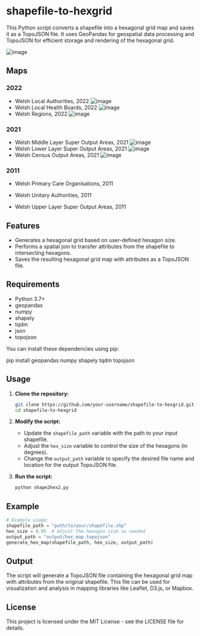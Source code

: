 # shapefile-to-hexgrid

This Python script converts a shapefile into a hexagonal grid map and saves it as a TopoJSON file. It uses GeoPandas for geospatial data processing and TopoJSON for efficient storage and rendering of the hexagonal grid.

![image](https://github.com/user-attachments/assets/13d85bd3-13ae-4432-b52d-ced594a64e96)

## Maps
### 2022
* Welsh Local Authorities, 2022
![image](https://github.com/user-attachments/assets/eb1d001d-90e3-4e1b-9ad1-b8437b0207a5)
* Welsh Local Health Boards, 2022
![image](https://github.com/user-attachments/assets/94a188b0-4a4e-4af0-bc4d-22580b8977f5)
* Welsh Regions, 2022
![image](https://github.com/user-attachments/assets/f2d3c9b0-b899-490b-b8a2-cffd800a0ad7)
### 2021
* Welsh Middle Layer Super Output Areas, 2021
![image](https://github.com/user-attachments/assets/5c459a7f-a383-4768-9404-f3727f91f540)
* Welsh Lower Layer Super Output Areas, 2021
![image](https://github.com/user-attachments/assets/11ed0ff0-d5c8-43aa-9197-d3ca8a0938f4)
* Welsh Census Output Areas, 2021
![image](https://github.com/user-attachments/assets/25c63f2b-3697-4198-993a-a7a92e02d02f)
### 2011
* Welsh Primary Care Organisations, 2011
  
* Welsh Unitary Authorities, 2011
  
* Welsh Upper Layer Super Output Areas, 2011
  
## Features

* Generates a hexagonal grid based on user-defined hexagon size.
* Performs a spatial join to transfer attributes from the shapefile to intersecting hexagons.
* Saves the resulting hexagonal grid map with attributes as a TopoJSON file.

## Requirements

* Python 3.7+
* geopandas
* numpy
* shapely
* tqdm
* json
* topojson

You can install these dependencies using pip:

pip install geopandas numpy shapely tqdm topojson


## Usage

1.  **Clone the repository:**

    ```bash
    git clone https://github.com/your-username/shapefile-to-hexgrid.git
    cd shapefile-to-hexgrid
    ```
2. **Modify the script:**
    * Update the `shapefile_path` variable with the path to your input shapefile.
    * Adjust the `hex_size` variable to control the size of the hexagons (in degrees).
    * Change the `output_path` variable to specify the desired file name and location for the output TopoJSON file.
3.  **Run the script:**

    ```bash
    python shape2hex2.py 
    ```

## Example

```python
# Example usage:
shapefile_path = "path/to/your/shapefile.shp"
hex_size = 0.05  # Adjust the hexagon size as needed
output_path = "output/hex_map.topojson" 
generate_hex_map(shapefile_path, hex_size, output_path)
```

## Output

The script will generate a TopoJSON file containing the hexagonal grid map with attributes from the original shapefile. This file can be used for visualization and analysis in mapping libraries like Leaflet, D3.js, or Mapbox.

## License

This project is licensed under the MIT License - see the LICENSE file for details.
